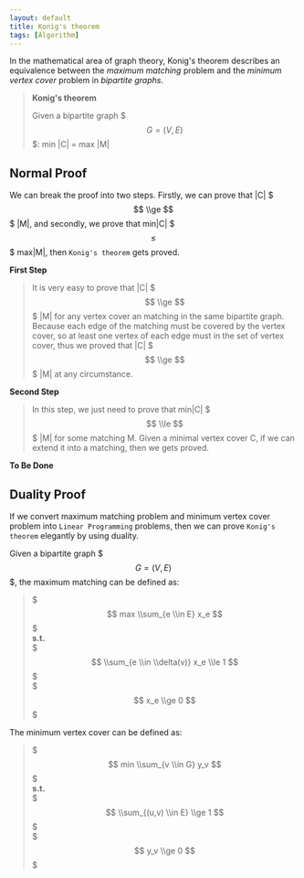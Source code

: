 ```yaml
---
layout: default
title: Konig's theorem
tags: [Algorithm]
---
```


In the mathematical area of graph theory, Konig's theorem describes an equivalence between the *maximum matching* problem and the *minimum vertex cover* problem in *bipartite graphs*.

> **Konig's theorem**
>
> Given a bipartite graph $$$G=(V,E)$$$: min |C|  = max |M|

## Normal Proof

We can break the proof into two steps. Firstly, we can prove that |C| $$$ \\ge $$$ |M|, and secondly, we prove that  min|C| $$$ \le $$$ max|M|, then `Konig's theorem` gets proved.

**First Step**

>It is very easy to prove that |C| $$$ \\ge $$$ |M| for any vertex cover an matching in the same bipartite graph. Because each edge of the matching must be covered by the vertex cover, so at least one vertex of each edge must in the set of vertex cover, thus we proved that |C| $$$ \\ge $$$ |M| at any circumstance.

**Second Step**

>In this step, we just need to prove that min|C| $$$ \\le $$$ |M| for some matching M. Given a minimal vertex cover C, if we can extend it into a matching, then we gets proved.

**To Be Done**

## Duality Proof

If we convert maximum matching problem and minimum vertex cover problem into `Linear Programming` problems, then we can  prove `Konig's theorem` elegantly by using duality.

Given a bipartite graph $$$ G=(V,E) $$$, the maximum matching can be defined as:

> $$$ max \\sum_{e \\in E} x_e $$$  
> **s.t.**  
> $$$ \\sum_{e \\in \\delta(v)} x_e \\le 1 $$$  
> $$$ x_e \\ge 0 $$$

The minimum vertex cover can be defined as:

> $$$ min \\sum_{v \\in G} y_v $$$  
> **s.t.**  
> $$$ \\sum_{(u,v) \\in E} \\ge 1 $$$  
> $$$ y_v \\ge 0 $$$